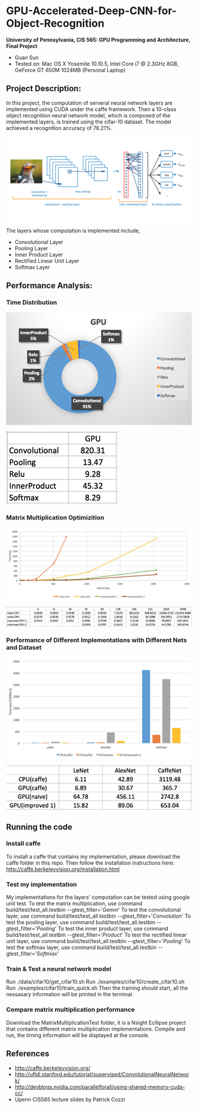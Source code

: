GPU-Accelerated-Deep-CNN-for-Object-Recognition
======================

**University of Pennsylvania, CIS 565: GPU Programming and Architecture, Final Project**

* Guan Sun
* Tested on: Mac OS X Yosemite 10.10.5, Intel Core i7 @ 2.3GHz 8GB, GeForce GT 650M 1024MB (Personal Laptop)

## Project Description:
In this project, the computation of serveral neural network layers are implemented using CUDA under the caffe framework. Then a 10-class object recognition neural network model, which is composed of the implemented layers, is trained using the cifar-10 dataset. The model achieved a recognition accuracy of 76.21%.

<img src="images/1.png" width="800">

The layers whose computation is implemented include,
* Convolutional Layer
* Pooling Layer
* Inner Product Layer
* Rectified Linear Unit Layer
* Softmax Layer

## Performance Analysis:

### Time Distribution

![](images/2.png)

![](images/2_1.png)

### Matrix Multiplication Optimizition

![](images/3.png)

![](images/3_1.png)

### Performance of Different Implementations with Different Nets and Dataset

![](images/4.png)

![](images/4_1.png)

## Running the code

### Install caffe
To install a caffe that contains my implementation, please download the caffe folder in this repo. Then follow the installation instructions here: http://caffe.berkeleyvision.org/installation.html

### Test my implementation
My implementations for the layers' computation can be tested using google unit test.
To test the matrix multiplication, use command build/test/test_all.testbin --gtest_filter='*Gemm*'
To test the convolutional layer, use command build/test/test_all.testbin --gtest_filter='*Convolution*'
To test the pooling layer, use command build/test/test_all.testbin --gtest_filter='*Pooling*'
To test the inner product layer, use command build/test/test_all.testbin --gtest_filter='*Product*'
To test the rectified linear unit layer, use command build/test/test_all.testbin --gtest_filter='*Pooling*'
To test the softmax layer, use command build/test/test_all.testbin --gtest_filter='*Softmax*'

### Train & Test a neural network model
Run ./data/cifar10/get_cifar10.sh
Run ./examples/cifar10/create_cifar10.sh
Run ./examples/cifar10/train_quick.sh
Then the training should start, all the nessasary information will be printed in the terminal.

### Compare matrix multiplication performance
Download the MatrixMultiplicationTest folder, it is a Nsight Ecllipse project that contains different matrix multiplication implementations. Compile and run, the timing information will be displayed at the console.

## References
* http://caffe.berkeleyvision.org/
* http://ufldl.stanford.edu/tutorial/supervised/ConvolutionalNeuralNetwork/
* http://devblogs.nvidia.com/parallelforall/using-shared-memory-cuda-cc/
* Upenn CIS565 lecture slides by Patrick Cozzi


